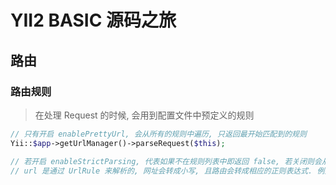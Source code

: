 # YII2 BASIC 源码之旅

## 路由

### 路由规则

> 在处理 Request 的时候, 会用到配置文件中预定义的规则

```php
// 只有开启 enablePrettyUrl, 会从所有的规则中遍历, 只返回最开始匹配到的规则
Yii::$app->getUrlManager()->parseRequest($this);

// 若开启 enableStrictParsing, 代表如果不在规则列表中即返回 false, 若关闭则会从普通的规则列表中寻找
// url 是通过 UrlRule 来解析的, 网址会转成小写, 且路由会转成相应的正则表达式. 例如  api/v1/user/(<id:\d+> 会转成 #^api/v1/user/(?P<abf396750>\d+)$#u 的正则表达式
```

